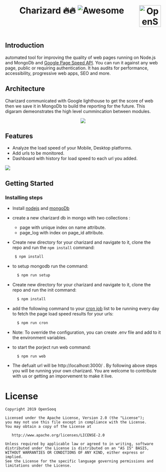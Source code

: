 
# <h1 align="center" >Charizard 🔥🔥 <img src="https://awesome.re/badge-flat2.svg" alt="Awesome">  <img src="https://opensooqui2.os-cdn.com/os_web/desktop/opensooq-logo.svg" alt="OpenSooq logo" title="OpenSooq" align="right" height="70" /></h1>

<br><br>




## Introduction

automated tool for improving the quality of web pages running on Node.js and MongoDb and [Google Page Speed API](https://developers.google.com/speed/docs/insights/v5/get-started). You can run it against any web page, public or requiring authentication. It has audits for performance, accessibility, progressive web apps, SEO and more.
<br>

## Architecture

Charizard communicated with Google lighthouse to get the score of web then we save it in MongoDb to build the reporting for the future. This digaram demeonstrates the high level cummincation between modules. 
<p align="center">
<img src="https://i.imgur.com/6EGt3pb.jpg"/>
  </p>

## Features

* Analyze the load speed of your Mobile, Desktop platforms.
* Add urls to be monitored.
* Dashboard with history for load speed to each url you added.

<img src="https://i.imgur.com/EGrqAFD.gif" />


## Getting Started
### Installing steps

* Install [nodejs](http://nodejs.org/download/) and [mongoDb](https://docs.mongodb.com/manual/installation/)
* create a new charizard db in mongo with two collections :
  * page with unique index on name attribute.
  * page_log with index on page_id attribute.
* Create new directory for your charizard and navigate to it, clone the repo and run the `npm install` command:
   ```bash
    $ npm install
  ``` 
* to setup mongodb run the command: 
  ```bash
    $ npm run setup
  ```
* Create new directory for your charizard and navigate to it, clone the repo and run the init command:
  ```bash
    $ npm install
  ```

* add the following command to your [cron job](https://www.cyberciti.biz/faq/how-do-i-add-jobs-to-cron-under-linux-or-unix-oses/) list to be running every day to fetch the page load speed results for your urls:
  ```bash
    $ npm run cron 
  ```
  
* Note: To override the configuration, you can create  .env file and add to it the environment variables. 

* to start the porject run web command: 
  ```bash
    $ npm run web 
  ```  

* The defualt url will be http://localhost:3000/ . By following above steps you will be running your own charizard. You are welcome to contribute with us or getting an imporvement to make it live. 
  
  

# License

```
Copyright 2019 OpenSooq

Licensed under the Apache License, Version 2.0 (the "License");
you may not use this file except in compliance with the License.
You may obtain a copy of the License at

   http://www.apache.org/licenses/LICENSE-2.0

Unless required by applicable law or agreed to in writing, software
distributed under the License is distributed on an "AS IS" BASIS,
WITHOUT WARRANTIES OR CONDITIONS OF ANY KIND, either express or implied.
See the License for the specific language governing permissions and
limitations under the License.
